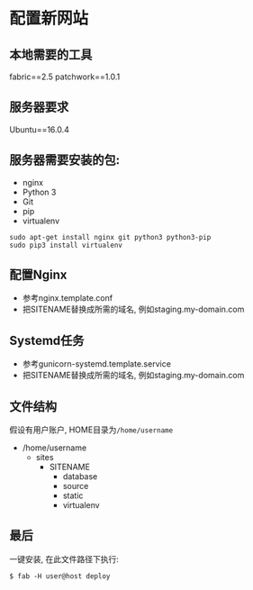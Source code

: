配置新网站
========

## 本地需要的工具

fabric==2.5
patchwork==1.0.1

## 服务器要求

Ubuntu==16.0.4

## 服务器需要安装的包:

* nginx
* Python 3
* Git
* pip
* virtualenv

```shell
sudo apt-get install nginx git python3 python3-pip
sudo pip3 install virtualenv
```

## 配置Nginx

* 参考nginx.template.conf
* 把SITENAME替换成所需的域名, 例如staging.my-domain.com

## Systemd任务

* 参考gunicorn-systemd.template.service
* 把SITENAME替换成所需的域名, 例如staging.my-domain.com

## 文件结构

假设有用户账户, HOME目录为`/home/username`

- /home/username
  - sites
    - SITENAME
        - database
        - source
        - static
        - virtualenv

## 最后

一键安装, 在此文件路径下执行:
```shell
$ fab -H user@host deploy
```
